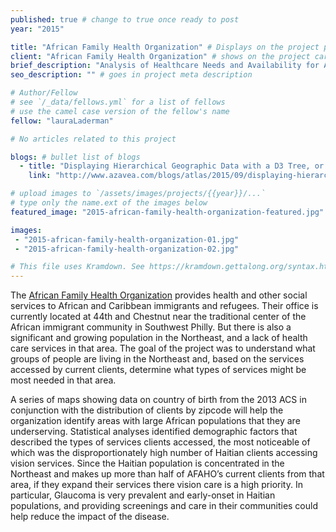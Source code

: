 ```yaml
---
published: true # change to true once ready to post
year: "2015"

title: "African Family Health Organization" # Displays on the project post page
client: "African Family Health Organization" # shows on the project card
brief_description: "Analysis of Healthcare Needs and Availability for African and Caribbean Immigrants and Refugees in Northeast Philadelphia" # shows on the project card
seo_description: "" # goes in project meta description

# Author/Fellow
# see `/_data/fellows.yml` for a list of fellows
# use the camel case version of the fellow's name
fellow: "lauraLaderman"

# No articles related to this project

blogs: # bullet list of blogs
  - title: "Displaying Hierarchical Geographic Data with a D3 Tree, or How to Fit 23 Maps of Philadelphia on One 'Page'"
    link: "http://www.azavea.com/blogs/atlas/2015/09/displaying-hierarchical-geographic-data-with-a-d3-tree-or-how-to-fit-23-maps-of-philadelphia-on-one-page/"

# upload images to `/assets/images/projects/{{year}}/...`
# type only the name.ext of the images below
featured_image: "2015-african-family-health-organization-featured.jpg"

images:
 - "2015-african-family-health-organization-01.jpg"
 - "2015-african-family-health-organization-02.jpg"

# This file uses Kramdown. See https://kramdown.gettalong.org/syntax.html for syntax
---
```

The [African Family Health Organization](http://www.afaho.net/) provides health and other social services to African and Caribbean immigrants and refugees.  Their office is currently located at 44th and Chestnut near the traditional center of the African immigrant community in Southwest Philly.  But there is also a significant and growing population in the Northeast, and a lack of health care services in that area.  The goal of the project was to understand what groups of people are living in the Northeast and, based on the services accessed by current clients, determine what types of services might be most needed in that area.

A series of maps showing data on country of birth from the 2013 ACS in conjunction with the distribution of clients by zipcode will help the organization identify areas with large African populations that they are underserving.  Statistical analyses identified demographic factors that described the types of services clients accessed, the most noticeable of which was the disproportionately high number of Haitian clients accessing vision services.  Since the Haitian population is concentrated in the Northeast and makes up more than half of AFAHO’s current clients from that area, if they expand their services there vision care is a high priority.  In particular, Glaucoma is very prevalent and early-onset in Haitian populations, and providing screenings and care in their communities could help reduce the impact of the disease.
